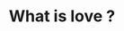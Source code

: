 ---
pid: LLP516
title: What is love ?
location_transcription: 5 Points - NE Philly
zipcode: '19111'
outside_phl: 
neighborhood: Lawndale,Castor Gardens
age: '37'
age_range: 30-39
instagram: 
image_file_name: LLP_516.jpg
proposal_transcription: Love is Love is Love
topic: Inequality,LGBTQ+,Politics,Love,Freedom
topic_summary: 0, 0, 0, 0, 0
type: Sculpture Statue
keywords_other: love statue, lin manuel miranda, pulse nightclub shooting
credit: Andrea Leva
image_labels: 
twitter: 
facebook: 
permalink: "/monuments/llp516/"
layout: item-page
---